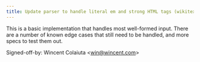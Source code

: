 ```yaml
---
title: Update parser to handle literal em and strong HTML tags (wikitext, e9a600d)
---
```


This is a basic implementation that handles most well-formed input. There are a number of known edge cases that still need to be handled, and more specs to test them out.

Signed-off-by: Wincent Colaiuta &lt;win@wincent.com&gt;
